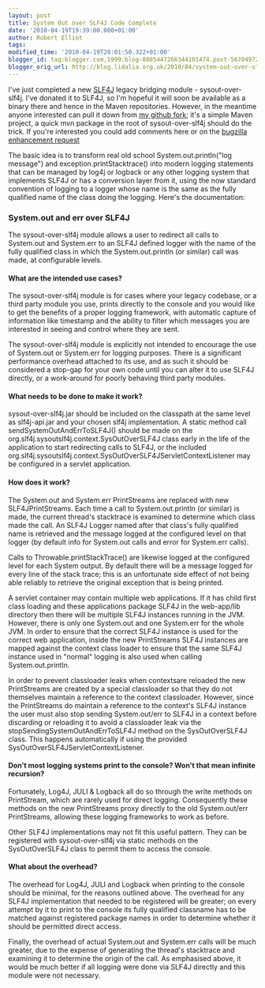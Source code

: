 ```yaml
---
layout: post
title: System Out over SLF4J Code Complete
date: '2010-04-19T19:39:00.000+01:00'
author: Robert Elliot
tags: 
modified_time: '2010-04-19T20:01:50.322+01:00'
blogger_id: tag:blogger.com,1999:blog-8805447266344101474.post-5670497259294065804
blogger_orig_url: http://blog.lidalia.org.uk/2010/04/system-out-over-slf4j-code-complete.html
---
```


I've just completed a new [SLF4J](http://www.slf4j.org/) legacy bridging module - sysout-over-slf4j. I've donated it to SLF4J, so I'm hopeful it will soon be available as a binary there and hence in the Maven repositories. However, in the meantime anyone interested can pull it down from [my github fork](http://github.com/Mahoney/slf4j.git "sysout-over-slf4j github"); it's a simple Maven project, a quick mvn package in the root of sysout-over-slf4j should do the trick. If you're interested you could add comments here or on the [bugzilla enhancement request](http://bugzilla.slf4j.org/show_bug.cgi?id=110)

The basic idea is to transform real old school System.out.println("log message") and exception.printStacktrace() into modern logging statements that can be managed by log4j or logback or any other logging system that implements SLF4J or has a conversion layer from it, using the now standard convention of logging to a logger whose name is the same as the fully qualified name of the class doing the logging. Here's the documentation:

### System.out and err over SLF4J
The sysout-over-slf4j module allows a user to redirect all calls to System.out and System.err to an SLF4J defined logger with the name of the fully qualified class in which the System.out.println (or similar) call was made, at configurable levels.

<h4>What are the intended use cases?</h4>The sysout-over-slf4j module is for cases where your legacy codebase, or a third party module you use, prints directly to the console and you would like to get the benefits of a proper logging framework, with automatic capture of information like timestamp and the ability to filter which messages you are interested in seeing and control where they are sent.

The sysout-over-slf4j module is explicitly not intended to encourage the use of System.out or System.err for logging purposes. There is a significant performance overhead attached to its use, and as such it should be considered a stop-gap for your own code until you can alter it to use SLF4J directly, or a work-around for poorly behaving third party modules.

<h4>What needs to be done to make it work?</h4>sysout-over-slf4j.jar should be included on the classpath at the same level as slf4j-api.jar and your chosen slf4j implementation. A static method call sendSystemOutAndErrToSLF4J() should be made on the org.slf4j.sysoutslf4j.context.SysOutOverSLF4J class early in the life of the application to start redirecting calls to SLF4J, or the included org.slf4j.sysoutslf4j.context.SysOutOverSLF4JServletContextListener may be configured in a servlet application.

<h4>How does it work?</h4>The System.out and System.err PrintStreams are replaced with new SLF4JPrintStreams. Each time a call to System.out.println (or similar) is made, the current thread's stacktrace is examined to determine which class made the call. An SLF4J Logger named after that class's fully qualified name is retrieved and the message logged at the configured level on that logger (by default info for System.out calls and error for System.err calls).

Calls to Throwable.printStackTrace() are likewise logged at the configured level for each System output. By default there will be a message logged for every line of the stack trace; this is an unfortunate side effect of not being able reliably to retrieve the original exception that is being printed.

A servlet container may contain multiple web applications. If it has child first class loading and these applications package SLF4J in the web-app/lib directory then there will be multiple SLF4J instances running in the JVM. However, there is only one System.out and one System.err for the whole JVM. In order to ensure that the correct SLF4J instance is used for the correct web application, inside the new PrintStreams SLF4J instances are mapped against the context class loader to ensure that the same SLF4J instance used in "normal" logging is also used when calling System.out.println.

In order to prevent classloader leaks when contextsare reloaded the new PrintStreams are created by a special classloader so that they do not themselves maintain a reference to the context classloader. However, since the PrintStreams do maintain a reference to the context's SLF4J instance the user must also stop sending System.out/err to SLF4J in a context before discarding or reloading it to avoid a classloader leak via the stopSendingSystemOutAndErrToSLF4J method on the SysOutOverSLF4J class. This happens automatically if using the provided SysOutOverSLF4JServletContextListener.

<h4>Don't most logging systems print to the console? Won't that mean infinite recursion?</h4>Fortunately, Log4J, JULI &amp; Logback all do so through the write methods on PrintStream, which are rarely used for direct logging. Consequently these methods on the new PrintStreams proxy directly to the old System.out/err PrintStreams, allowing these logging frameworks to work as before.

Other SLF4J implementations may not fit this useful pattern. They can be registered with sysout-over-slf4j via static methods on the SysOutOverSLF4J class to permit them to access the console.

<h4>What about the overhead?</h4>The overhead for Log4J, JULI and Logback when printing to the console should be minimal, for the reasons outlined above. The overhead for any SLF4J implementation that needed to be registered will be greater; on every attempt by it to print to the console its fully qualified classname has to be matched against registered package names in order to determine whether it should be permitted direct access.

Finally, the overhead of actual System.out and System.err calls will be much greater, due to the expense of generating the thread's stacktrace and examining it to determine the origin of the call. As emphasised above, it would be much better if all logging were done via SLF4J directly and this module were not necessary.

